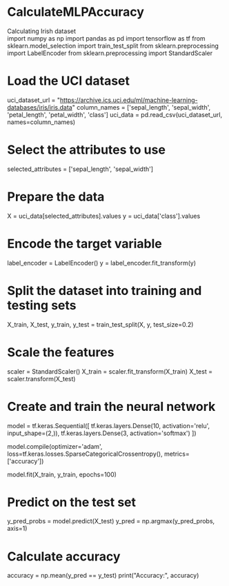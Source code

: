 # CalculateMLPAccuracy
Calculating Irish dataset  
import numpy as np
import pandas as pd
import tensorflow as tf
from sklearn.model_selection import train_test_split
from sklearn.preprocessing import LabelEncoder
from sklearn.preprocessing import StandardScaler

# Load the UCI dataset
uci_dataset_url = "https://archive.ics.uci.edu/ml/machine-learning-databases/iris/iris.data"
column_names = ['sepal_length', 'sepal_width', 'petal_length', 'petal_width', 'class']
uci_data = pd.read_csv(uci_dataset_url, names=column_names)

# Select the attributes to use
selected_attributes = ['sepal_length', 'sepal_width']

# Prepare the data
X = uci_data[selected_attributes].values
y = uci_data['class'].values

# Encode the target variable
label_encoder = LabelEncoder()
y = label_encoder.fit_transform(y)

# Split the dataset into training and testing sets
X_train, X_test, y_train, y_test = train_test_split(X, y, test_size=0.2)

# Scale the features
scaler = StandardScaler()
X_train = scaler.fit_transform(X_train)
X_test = scaler.transform(X_test)

# Create and train the neural network
model = tf.keras.Sequential([
    tf.keras.layers.Dense(10, activation='relu', input_shape=(2,)),
    tf.keras.layers.Dense(3, activation='softmax')
])

model.compile(optimizer='adam',
              loss=tf.keras.losses.SparseCategoricalCrossentropy(),
              metrics=['accuracy'])

model.fit(X_train, y_train, epochs=100)

# Predict on the test set
y_pred_probs = model.predict(X_test)
y_pred = np.argmax(y_pred_probs, axis=1)

# Calculate accuracy
accuracy = np.mean(y_pred == y_test)
print("Accuracy:", accuracy)
